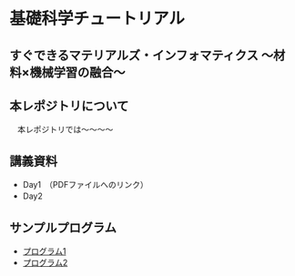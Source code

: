 # 基礎科学チュートリアル

## すぐできるマテリアルズ・インフォマティクス ～材料×機械学習の融合～　

## 本レポジトリについて
　本レポジトリでは～～～～
## 講義資料
- Day1　（PDFファイルへのリンク）
- Day2　　
## サンプルプログラム
- [プログラム1]()
- [プログラム2]()
